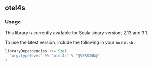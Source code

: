 ## otel4s

### Usage

This library is currently available for Scala binary versions 2.13 and 3.1.

To use the latest version, include the following in your `build.sbt`:

```scala
libraryDependencies ++= Seq(
  "org.typelevel" %% "otel4s" % "@VERSION@"
)
```
